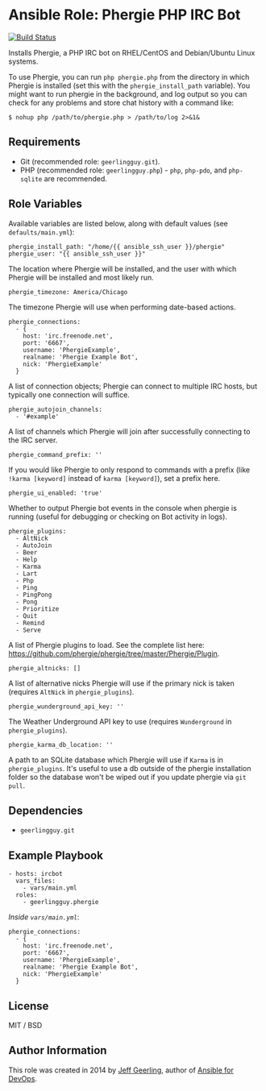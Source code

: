 # Ansible Role: Phergie PHP IRC Bot

[![Build Status](https://travis-ci.org/geerlingguy/ansible-role-phergie.svg?branch=master)](https://travis-ci.org/geerlingguy/ansible-role-phergie)

Installs Phergie, a PHP IRC bot on RHEL/CentOS and Debian/Ubuntu Linux systems.

To use Phergie, you can run `php phergie.php` from the directory in which Phergie is installed (set this with the `phergie_install_path` variable). You might want to run phergie in the background, and log output so you can check for any problems and store chat history with a command like:

    $ nohup php /path/to/phergie.php > /path/to/log 2>&1&

## Requirements

  - Git (recommended role: `geerlingguy.git`).
  - PHP (recommended role: `geerlingguy.php`) - `php`, `php-pdo`, and `php-sqlite` are recommended.

## Role Variables

Available variables are listed below, along with default values (see `defaults/main.yml`):

    phergie_install_path: "/home/{{ ansible_ssh_user }}/phergie"
    phergie_user: "{{ ansible_ssh_user }}"

The location where Phergie will be installed, and the user with which Phergie will be installed and most likely run.

    phergie_timezone: America/Chicago

The timezone Phergie will use when performing date-based actions.

    phergie_connections:
      - {
        host: 'irc.freenode.net',
        port: '6667',
        username: 'PhergieExample',
        realname: 'Phergie Example Bot',
        nick: 'PhergieExample'
      }

A list of connection objects; Phergie can connect to multiple IRC hosts, but typically one connection will suffice.

    phergie_autojoin_channels:
      - '#example'

A list of channels which Phergie will join after successfully connecting to the IRC server.

    phergie_command_prefix: ''

If you would like Phergie to only respond to commands with a prefix (like `!karma [keyword]` instead of `karma [keyword]`), set a prefix here.

    phergie_ui_enabled: 'true'

Whether to output Phergie bot events in the console when phergie is running (useful for debugging or checking on Bot activity in logs).

    phergie_plugins:
      - AltNick
      - AutoJoin
      - Beer
      - Help
      - Karma
      - Lart
      - Php
      - Ping
      - PingPong
      - Pong
      - Prioritize
      - Quit
      - Remind
      - Serve

A list of Phergie plugins to load. See the complete list here: https://github.com/phergie/phergie/tree/master/Phergie/Plugin.

    phergie_altnicks: []

A list of alternative nicks Phergie will use if the primary nick is taken (requires `AltNick` in `phergie_plugins`).

    phergie_wunderground_api_key: ''

The Weather Underground API key to use (requires `Wunderground` in `phergie_plugins`).

    phergie_karma_db_location: ''

A path to an SQLite database which Phergie will use if `Karma` is in `phergie_plugins`. It's useful to use a db outside of the phergie installation folder so the database won't be wiped out if you update phergie via `git pull`.

## Dependencies

  - `geerlingguy.git`

## Example Playbook

    - hosts: ircbot
      vars_files:
        - vars/main.yml
      roles:
        - geerlingguy.phergie

*Inside `vars/main.yml`*:

    phergie_connections:
      - {
        host: 'irc.freenode.net',
        port: '6667',
        username: 'PhergieExample',
        realname: 'Phergie Example Bot',
        nick: 'PhergieExample'
      }

## License

MIT / BSD

## Author Information

This role was created in 2014 by [Jeff Geerling](http://www.jeffgeerling.com/), author of [Ansible for DevOps](https://www.ansiblefordevops.com/).
